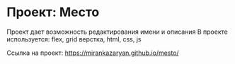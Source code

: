 # Проект: Место

Проект дает возможность редактирования имени и описания
В проекте используется: flex, grid верстка, html, css, js

Ссылка на проект: https://mirankazaryan.github.io/mesto/
